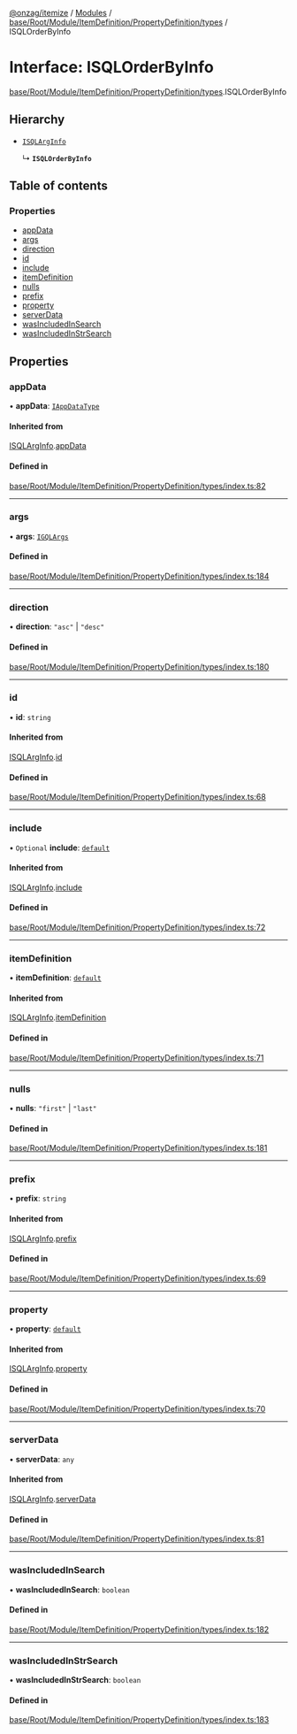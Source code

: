 [@onzag/itemize](../README.md) / [Modules](../modules.md) / [base/Root/Module/ItemDefinition/PropertyDefinition/types](../modules/base_Root_Module_ItemDefinition_PropertyDefinition_types.md) / ISQLOrderByInfo

# Interface: ISQLOrderByInfo

[base/Root/Module/ItemDefinition/PropertyDefinition/types](../modules/base_Root_Module_ItemDefinition_PropertyDefinition_types.md).ISQLOrderByInfo

## Hierarchy

- [`ISQLArgInfo`](base_Root_Module_ItemDefinition_PropertyDefinition_types.ISQLArgInfo.md)

  ↳ **`ISQLOrderByInfo`**

## Table of contents

### Properties

- [appData](base_Root_Module_ItemDefinition_PropertyDefinition_types.ISQLOrderByInfo.md#appdata)
- [args](base_Root_Module_ItemDefinition_PropertyDefinition_types.ISQLOrderByInfo.md#args)
- [direction](base_Root_Module_ItemDefinition_PropertyDefinition_types.ISQLOrderByInfo.md#direction)
- [id](base_Root_Module_ItemDefinition_PropertyDefinition_types.ISQLOrderByInfo.md#id)
- [include](base_Root_Module_ItemDefinition_PropertyDefinition_types.ISQLOrderByInfo.md#include)
- [itemDefinition](base_Root_Module_ItemDefinition_PropertyDefinition_types.ISQLOrderByInfo.md#itemdefinition)
- [nulls](base_Root_Module_ItemDefinition_PropertyDefinition_types.ISQLOrderByInfo.md#nulls)
- [prefix](base_Root_Module_ItemDefinition_PropertyDefinition_types.ISQLOrderByInfo.md#prefix)
- [property](base_Root_Module_ItemDefinition_PropertyDefinition_types.ISQLOrderByInfo.md#property)
- [serverData](base_Root_Module_ItemDefinition_PropertyDefinition_types.ISQLOrderByInfo.md#serverdata)
- [wasIncludedInSearch](base_Root_Module_ItemDefinition_PropertyDefinition_types.ISQLOrderByInfo.md#wasincludedinsearch)
- [wasIncludedInStrSearch](base_Root_Module_ItemDefinition_PropertyDefinition_types.ISQLOrderByInfo.md#wasincludedinstrsearch)

## Properties

### appData

• **appData**: [`IAppDataType`](server.IAppDataType.md)

#### Inherited from

[ISQLArgInfo](base_Root_Module_ItemDefinition_PropertyDefinition_types.ISQLArgInfo.md).[appData](base_Root_Module_ItemDefinition_PropertyDefinition_types.ISQLArgInfo.md#appdata)

#### Defined in

[base/Root/Module/ItemDefinition/PropertyDefinition/types/index.ts:82](https://github.com/onzag/itemize/blob/a24376ed/base/Root/Module/ItemDefinition/PropertyDefinition/types/index.ts#L82)

___

### args

• **args**: [`IGQLArgs`](gql_querier.IGQLArgs.md)

#### Defined in

[base/Root/Module/ItemDefinition/PropertyDefinition/types/index.ts:184](https://github.com/onzag/itemize/blob/a24376ed/base/Root/Module/ItemDefinition/PropertyDefinition/types/index.ts#L184)

___

### direction

• **direction**: ``"asc"`` \| ``"desc"``

#### Defined in

[base/Root/Module/ItemDefinition/PropertyDefinition/types/index.ts:180](https://github.com/onzag/itemize/blob/a24376ed/base/Root/Module/ItemDefinition/PropertyDefinition/types/index.ts#L180)

___

### id

• **id**: `string`

#### Inherited from

[ISQLArgInfo](base_Root_Module_ItemDefinition_PropertyDefinition_types.ISQLArgInfo.md).[id](base_Root_Module_ItemDefinition_PropertyDefinition_types.ISQLArgInfo.md#id)

#### Defined in

[base/Root/Module/ItemDefinition/PropertyDefinition/types/index.ts:68](https://github.com/onzag/itemize/blob/a24376ed/base/Root/Module/ItemDefinition/PropertyDefinition/types/index.ts#L68)

___

### include

• `Optional` **include**: [`default`](../classes/base_Root_Module_ItemDefinition_Include.default.md)

#### Inherited from

[ISQLArgInfo](base_Root_Module_ItemDefinition_PropertyDefinition_types.ISQLArgInfo.md).[include](base_Root_Module_ItemDefinition_PropertyDefinition_types.ISQLArgInfo.md#include)

#### Defined in

[base/Root/Module/ItemDefinition/PropertyDefinition/types/index.ts:72](https://github.com/onzag/itemize/blob/a24376ed/base/Root/Module/ItemDefinition/PropertyDefinition/types/index.ts#L72)

___

### itemDefinition

• **itemDefinition**: [`default`](../classes/base_Root_Module_ItemDefinition.default.md)

#### Inherited from

[ISQLArgInfo](base_Root_Module_ItemDefinition_PropertyDefinition_types.ISQLArgInfo.md).[itemDefinition](base_Root_Module_ItemDefinition_PropertyDefinition_types.ISQLArgInfo.md#itemdefinition)

#### Defined in

[base/Root/Module/ItemDefinition/PropertyDefinition/types/index.ts:71](https://github.com/onzag/itemize/blob/a24376ed/base/Root/Module/ItemDefinition/PropertyDefinition/types/index.ts#L71)

___

### nulls

• **nulls**: ``"first"`` \| ``"last"``

#### Defined in

[base/Root/Module/ItemDefinition/PropertyDefinition/types/index.ts:181](https://github.com/onzag/itemize/blob/a24376ed/base/Root/Module/ItemDefinition/PropertyDefinition/types/index.ts#L181)

___

### prefix

• **prefix**: `string`

#### Inherited from

[ISQLArgInfo](base_Root_Module_ItemDefinition_PropertyDefinition_types.ISQLArgInfo.md).[prefix](base_Root_Module_ItemDefinition_PropertyDefinition_types.ISQLArgInfo.md#prefix)

#### Defined in

[base/Root/Module/ItemDefinition/PropertyDefinition/types/index.ts:69](https://github.com/onzag/itemize/blob/a24376ed/base/Root/Module/ItemDefinition/PropertyDefinition/types/index.ts#L69)

___

### property

• **property**: [`default`](../classes/base_Root_Module_ItemDefinition_PropertyDefinition.default.md)

#### Inherited from

[ISQLArgInfo](base_Root_Module_ItemDefinition_PropertyDefinition_types.ISQLArgInfo.md).[property](base_Root_Module_ItemDefinition_PropertyDefinition_types.ISQLArgInfo.md#property)

#### Defined in

[base/Root/Module/ItemDefinition/PropertyDefinition/types/index.ts:70](https://github.com/onzag/itemize/blob/a24376ed/base/Root/Module/ItemDefinition/PropertyDefinition/types/index.ts#L70)

___

### serverData

• **serverData**: `any`

#### Inherited from

[ISQLArgInfo](base_Root_Module_ItemDefinition_PropertyDefinition_types.ISQLArgInfo.md).[serverData](base_Root_Module_ItemDefinition_PropertyDefinition_types.ISQLArgInfo.md#serverdata)

#### Defined in

[base/Root/Module/ItemDefinition/PropertyDefinition/types/index.ts:81](https://github.com/onzag/itemize/blob/a24376ed/base/Root/Module/ItemDefinition/PropertyDefinition/types/index.ts#L81)

___

### wasIncludedInSearch

• **wasIncludedInSearch**: `boolean`

#### Defined in

[base/Root/Module/ItemDefinition/PropertyDefinition/types/index.ts:182](https://github.com/onzag/itemize/blob/a24376ed/base/Root/Module/ItemDefinition/PropertyDefinition/types/index.ts#L182)

___

### wasIncludedInStrSearch

• **wasIncludedInStrSearch**: `boolean`

#### Defined in

[base/Root/Module/ItemDefinition/PropertyDefinition/types/index.ts:183](https://github.com/onzag/itemize/blob/a24376ed/base/Root/Module/ItemDefinition/PropertyDefinition/types/index.ts#L183)

